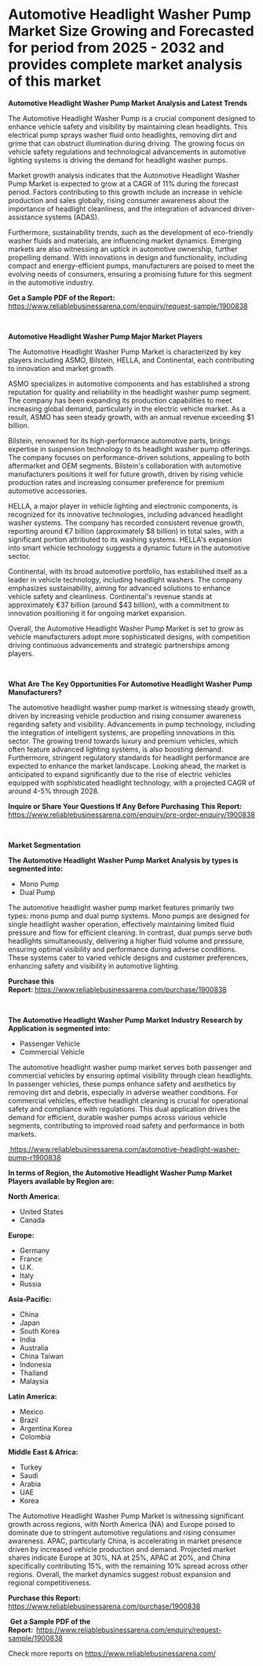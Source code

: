 <p><h1>Automotive Headlight Washer Pump Market Size Growing and Forecasted for period from 2025 - 2032 and provides complete market analysis of this market</h1></p><p><strong>Automotive Headlight Washer Pump Market Analysis and Latest Trends</strong></p>
<p><p>The Automotive Headlight Washer Pump is a crucial component designed to enhance vehicle safety and visibility by maintaining clean headlights. This electrical pump sprays washer fluid onto headlights, removing dirt and grime that can obstruct illumination during driving. The growing focus on vehicle safety regulations and technological advancements in automotive lighting systems is driving the demand for headlight washer pumps.</p><p>Market growth analysis indicates that the Automotive Headlight Washer Pump Market is expected to grow at a CAGR of 11% during the forecast period. Factors contributing to this growth include an increase in vehicle production and sales globally, rising consumer awareness about the importance of headlight cleanliness, and the integration of advanced driver-assistance systems (ADAS). </p><p>Furthermore, sustainability trends, such as the development of eco-friendly washer fluids and materials, are influencing market dynamics. Emerging markets are also witnessing an uptick in automotive ownership, further propelling demand. With innovations in design and functionality, including compact and energy-efficient pumps, manufacturers are poised to meet the evolving needs of consumers, ensuring a promising future for this segment in the automotive industry.</p></p>
<p><strong>Get a Sample PDF of the Report:&nbsp;</strong> <a href="https://www.reliablebusinessarena.com/enquiry/request-sample/1900838?utm_campaign=2485&utm_medium=2&utm_source=Github&utm_content=ia&utm_term=01032025&utm_id=automotive-headlight-washer-pump">https://www.reliablebusinessarena.com/enquiry/request-sample/1900838</a></p>
<p>&nbsp;</p>
<p><strong>Automotive Headlight Washer Pump Major Market Players</strong></p>
<p><p>The Automotive Headlight Washer Pump Market is characterized by key players including ASMO, Bilstein, HELLA, and Continental, each contributing to innovation and market growth.</p><p>ASMO specializes in automotive components and has established a strong reputation for quality and reliability in the headlight washer pump segment. The company has been expanding its production capabilities to meet increasing global demand, particularly in the electric vehicle market. As a result, ASMO has seen steady growth, with an annual revenue exceeding $1 billion.</p><p>Bilstein, renowned for its high-performance automotive parts, brings expertise in suspension technology to its headlight washer pump offerings. The company focuses on performance-driven solutions, appealing to both aftermarket and OEM segments. Bilstein's collaboration with automotive manufacturers positions it well for future growth, driven by rising vehicle production rates and increasing consumer preference for premium automotive accessories.</p><p>HELLA, a major player in vehicle lighting and electronic components, is recognized for its innovative technologies, including advanced headlight washer systems. The company has recorded consistent revenue growth, reporting around €7 billion (approximately $8 billion) in total sales, with a significant portion attributed to its washing systems. HELLA's expansion into smart vehicle technology suggests a dynamic future in the automotive sector.</p><p>Continental, with its broad automotive portfolio, has established itself as a leader in vehicle technology, including headlight washers. The company emphasizes sustainability, aiming for advanced solutions to enhance vehicle safety and cleanliness. Continental's revenue stands at approximately €37 billion (around $43 billion), with a commitment to innovation positioning it for ongoing market expansion.</p><p>Overall, the Automotive Headlight Washer Pump Market is set to grow as vehicle manufacturers adopt more sophisticated designs, with competition driving continuous advancements and strategic partnerships among players.</p></p>
<p>&nbsp;</p>
<p><strong>What Are The Key Opportunities For Automotive Headlight Washer Pump Manufacturers?</strong></p>
<p><p>The automotive headlight washer pump market is witnessing steady growth, driven by increasing vehicle production and rising consumer awareness regarding safety and visibility. Advancements in pump technology, including the integration of intelligent systems, are propelling innovations in this sector. The growing trend towards luxury and premium vehicles, which often feature advanced lighting systems, is also boosting demand. Furthermore, stringent regulatory standards for headlight performance are expected to enhance the market landscape. Looking ahead, the market is anticipated to expand significantly due to the rise of electric vehicles equipped with sophisticated headlight technology, with a projected CAGR of around 4-5% through 2028.</p></p>
<p><strong>Inquire or Share Your Questions If Any Before Purchasing This Report:</strong> <a href="https://www.reliablebusinessarena.com/enquiry/pre-order-enquiry/1900838?utm_campaign=2485&utm_medium=2&utm_source=Github&utm_content=ia&utm_term=01032025&utm_id=automotive-headlight-washer-pump">https://www.reliablebusinessarena.com/enquiry/pre-order-enquiry/1900838</a></p>
<p>&nbsp;</p>
<p><strong>Market Segmentation</strong></p>
<p><strong>The Automotive Headlight Washer Pump Market Analysis by types is segmented into:</strong></p>
<p><ul><li>Mono Pump</li><li>Dual Pump</li></ul></p>
<p><p>The automotive headlight washer pump market features primarily two types: mono pump and dual pump systems. Mono pumps are designed for single headlight washer operation, effectively maintaining limited fluid pressure and flow for efficient cleaning. In contrast, dual pumps serve both headlights simultaneously, delivering a higher fluid volume and pressure, ensuring optimal visibility and performance during adverse conditions. These systems cater to varied vehicle designs and customer preferences, enhancing safety and visibility in automotive lighting.</p></p>
<p><strong>Purchase this Report:&nbsp;</strong><a href="https://www.reliablebusinessarena.com/purchase/1900838?utm_campaign=2485&utm_medium=2&utm_source=Github&utm_content=ia&utm_term=01032025&utm_id=automotive-headlight-washer-pump">https://www.reliablebusinessarena.com/purchase/1900838</a></p>
<p>&nbsp;</p>
<p><strong>The Automotive Headlight Washer Pump Market Industry Research by Application is segmented into:</strong></p>
<p><ul><li>Passenger Vehicle</li><li>Commercial Vehicle</li></ul></p>
<p><p>The automotive headlight washer pump market serves both passenger and commercial vehicles by ensuring optimal visibility through clean headlights. In passenger vehicles, these pumps enhance safety and aesthetics by removing dirt and debris, especially in adverse weather conditions. For commercial vehicles, effective headlight cleaning is crucial for operational safety and compliance with regulations. This dual application drives the demand for efficient, durable washer pumps across various vehicle segments, contributing to improved road safety and performance in both markets.</p></p>
<p><a href="https://www.reliablebusinessarena.com/automotive-headlight-washer-pump-r1900838?utm_campaign=2485&utm_medium=2&utm_source=Github&utm_content=ia&utm_term=01032025&utm_id=automotive-headlight-washer-pump">&nbsp;https://www.reliablebusinessarena.com/automotive-headlight-washer-pump-r1900838</a></p>
<p><strong>In terms of Region, the Automotive Headlight Washer Pump Market Players available by Region are:</strong></p>
<p>
    <p> <strong> North America: </strong>
        <ul>
            <li>United States</li>
            <li>Canada</li>
        </ul>
        </p> 
    <p> <strong> Europe: </strong>
        <ul>
            <li>Germany</li>
            <li>France</li>
            <li>U.K.</li>
            <li>Italy</li>
            <li>Russia</li>
        </ul>
        </p> 
    <p> <strong> Asia-Pacific: </strong>
        <ul>
            <li>China</li>
            <li>Japan</li>
            <li>South Korea</li>
            <li>India</li>
            <li>Australia</li>
            <li>China Taiwan</li>
            <li>Indonesia</li>
            <li>Thailand</li>
            <li>Malaysia</li>
        </ul>
        </p> 
    <p> <strong> Latin America: </strong>
        <ul>
            <li>Mexico</li>
            <li>Brazil</li>
            <li>Argentina Korea</li>
            <li>Colombia</li>
        </ul>
        </p> 
    <p> <strong> Middle East & Africa: </strong>
        <ul>
            <li>Turkey</li>
            <li>Saudi</li>
            <li>Arabia</li>
            <li>UAE</li>
            <li>Korea</li>
        </ul>
    </p>
    </p>
<p><p>The Automotive Headlight Washer Pump Market is witnessing significant growth across regions, with North America (NA) and Europe poised to dominate due to stringent automotive regulations and rising consumer awareness. APAC, particularly China, is accelerating in market presence driven by increased vehicle production and demand. Projected market shares indicate Europe at 30%, NA at 25%, APAC at 20%, and China specifically contributing 15%, with the remaining 10% spread across other regions. Overall, the market dynamics suggest robust expansion and regional competitiveness.</p></p>
<p><strong>Purchase this Report: </strong><a href="https://www.reliablebusinessarena.com/purchase/1900838?utm_campaign=2485&utm_medium=2&utm_source=Github&utm_content=ia&utm_term=01032025&utm_id=automotive-headlight-washer-pump">https://www.reliablebusinessarena.com/purchase/1900838</a></p>
<p>&nbsp;<strong>Get a Sample PDF of the Report:&nbsp;&nbsp;</strong><a href="https://www.reliablebusinessarena.com/enquiry/request-sample/1900838?utm_campaign=2485&utm_medium=2&utm_source=Github&utm_content=ia&utm_term=01032025&utm_id=automotive-headlight-washer-pump">https://www.reliablebusinessarena.com/enquiry/request-sample/1900838</a></p>
<p><strong></strong></p>
<p>Check more reports on <a href="https://www.reliablebusinessarena.com/?utm_campaign=2485&utm_medium=2&utm_source=Github&utm_content=ia&utm_term=01032025&utm_id=automotive-headlight-washer-pump">https://www.reliablebusinessarena.com/</a></p>